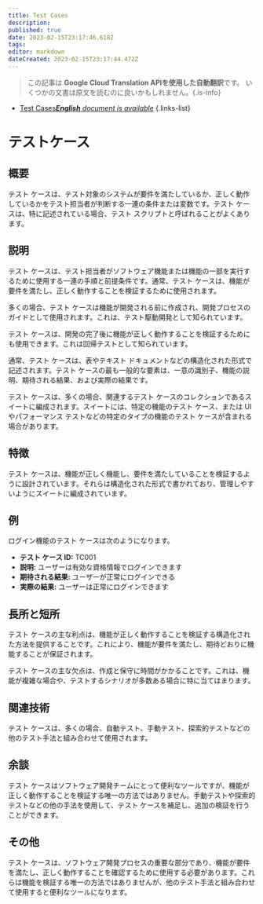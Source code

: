 ```yaml
---
title: Test Cases
description: 
published: true
date: 2023-02-15T23:17:46.618Z
tags: 
editor: markdown
dateCreated: 2023-02-15T23:17:44.472Z
---
```


> この記事は **Google Cloud Translation APIを使用した自動翻訳**です。
いくつかの文書は原文を読むのに良いかもしれません。{.is-info}



- [Test Cases***English** document is available*](/en/Knowledge-base/Dictionary/test-cases)
{.links-list}


# テストケース

## 概要
テスト ケースは、テスト対象のシステムが要件を満たしているか、正しく動作しているかをテスト担当者が判断する一連の条件または変数です。テスト ケースは、特に記述されている場合、テスト スクリプトと呼ばれることがよくあります。

## 説明
テスト ケースは、テスト担当者がソフトウェア機能または機能の一部を実行するために使用する一連の手順と前提条件です。通常、テスト ケースは、機能が要件を満たし、正しく動作することを検証するために使用されます。

多くの場合、テスト ケースは機能が開発される前に作成され、開発プロセスのガイドとして使用されます。これは、テスト駆動開発として知られています。

テスト ケースは、開発の完了後に機能が正しく動作することを検証するためにも使用できます。これは回帰テストとして知られています。

通常、テスト ケースは、表やテキスト ドキュメントなどの構造化された形式で記述されます。テスト ケースの最も一般的な要素は、一意の識別子、機能の説明、期待される結果、および実際の結果です。

テスト ケースは、多くの場合、関連するテスト ケースのコレクションであるスイートに編成されます。スイートには、特定の機能のテスト ケース、または UI やパフォーマンス テストなどの特定のタイプの機能のテスト ケースが含まれる場合があります。

## 特徴
テスト ケースは、機能が正しく機能し、要件を満たしていることを検証するように設計されています。それらは構造化された形式で書かれており、管理しやすいようにスイートに編成されています。

## 例
ログイン機能のテスト ケースは次のようになります。

* **テスト ケース ID:** TC001
* **説明:** ユーザーは有効な資格情報でログインできます
* **期待される結果:** ユーザーが正常にログインできる
* **実際の結果:** ユーザーは正常にログインできます

## 長所と短所
テスト ケースの主な利点は、機能が正しく動作することを検証する構造化された方法を提供することです。これにより、機能が要件を満たし、期待どおりに機能することが保証されます。

テスト ケースの主な欠点は、作成と保守に時間がかかることです。これは、機能が複雑な場合や、テストするシナリオが多数ある場合に特に当てはまります。

## 関連技術
テスト ケースは、多くの場合、自動テスト、手動テスト、探索的テストなどの他のテスト手法と組み合わせて使用されます。

## 余談
テスト ケースはソフトウェア開発チームにとって便利なツールですが、機能が正しく動作することを検証する唯一の方法ではありません。手動テストや探索的テストなどの他の手法を使用して、テスト ケースを補足し、追加の検証を行うことができます。

## その他
テスト ケースは、ソフトウェア開発プロセスの重要な部分であり、機能が要件を満たし、正しく動作することを確認するために使用する必要があります。これらは機能を検証する唯一の方法ではありませんが、他のテスト手法と組み合わせて使用すると便利なツールになります。
